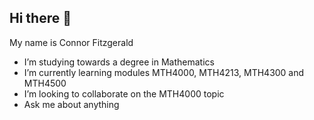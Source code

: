 ## Hi there 👋
My name is Connor Fitzgerald

- I’m studying towards a degree in Mathematics
- I’m currently learning modules MTH4000, MTH4213, MTH4300 and MTH4500
- I’m looking to collaborate on the MTH4000 topic
- Ask me about anything
  
<!--
**ConnorFitzg/ConnorFitzg** is a ✨ _special_ ✨ repository because its `README.md` (this file) appears on your GitHub profile.



-->
